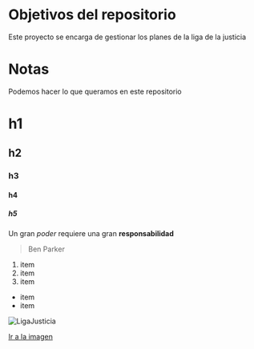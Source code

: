 # Objetivos del repositorio

Este proyecto se encarga de gestionar los planes de la liga de la justicia

# Notas

Podemos hacer lo que queramos en este repositorio

# h1
## h2
### h3
#### h4
##### h5

Un gran _poder_ requiere una gran **responsabilidad**
>Ben Parker

1. item
1. item 
3. item

* item
* item

![LigaJusticia](http://i.imgur.com/28b1LJL.jpg)

[Ir a la imagen](http://i.imgur.com/28b1LJL.jpg)
